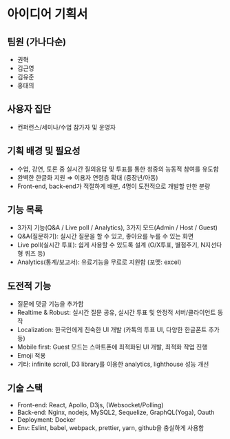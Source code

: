 # 아이디어 기획서
## 팀원 (가나다순)
- 권혁
- 김근영
- 김유준
- 홍태의
## 사용자 집단
-	컨퍼런스/세미나/수업 참가자 및 운영자

## 기획 배경 및 필요성
-	수업, 강연, 토론 중 실시간 질의응답 및 투표를 통한 청중의 능동적 참여를 유도함
-	완벽한 한글화 지원 ⇒ 이용자 연령층 확대 (중장년/아동)
-	Front-end, back-end가 적절하게 배분, 4명이 도전적으로 개발할 만한 분량

## 기능 목록
-	3가지 기능(Q&A / Live poll / Analytics), 3가지 모드(Admin / Host / Guest)
-	Q&A(질문하기): 실시간 질문을 할 수 있고, 좋아요를 누를 수 있는 화면
-	Live poll(실시간 투표): 쉽게 사용할 수 있도록 설계 (O/X투표, 별점주기, N지선다형 퀴즈 등)
-	Analytics(통계/보고서): 유료기능을 무료로 지원함 (포맷: excel)

## 도전적 기능
-	질문에 댓글 기능을 추가함
- Realtime & Robust: 실시간 질문 공유, 실시간 투표 및 안정적 서버/클라이언트 동작
-	Localization: 한국인에게 친숙한 UI 개발 (카톡의 투표 UI, 다양한 한글폰트 추가 등)
-	Mobile first: Guest 모드는 스마트폰에 최적화된 UI 개발, 최적화 작업 진행
-	Emoji 적용
-	기타: infinite scroll, D3 library를 이용한 analytics, lighthouse 성능 개선

## 기술 스택
-	Front-end: React, Apollo, D3js, (Websocket/Polling)
-	Back-end: Nginx, nodejs, MySQL2, Sequelize, GraphQL(Yoga), Oauth
-	Deployment: Docker
-	Env: Eslint, babel, webpack, prettier, yarn, github을 충실하게 사용함

